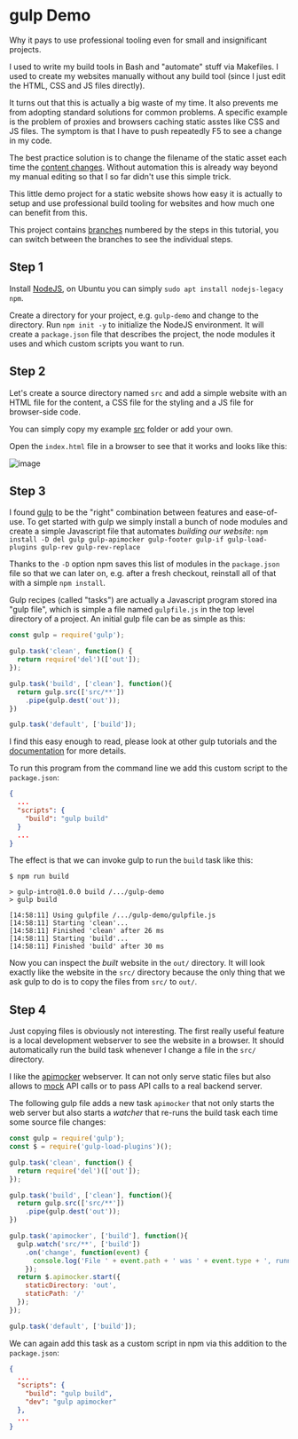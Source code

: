 # gulp Demo
Why it pays to use professional tooling even for small and insignificant projects.

I used to write my build tools in Bash and "automate" stuff via Makefiles. I used to create my websites manually without any build tool (since I just edit the HTML, CSS and JS files directly).

It turns out that this is actually a big waste of my time. It also prevents me from adopting standard solutions for common problems. A specific example is the problem of proxies and browsers caching static asstes like CSS and JS files. The symptom is that I have to push repeatedly F5 to see a change in my code.

The best practice solution is to change the filename of the static asset each time the [content changes](https://www.alainschlesser.com/bust-cache-content-hash/). Without automation this is already way beyond my manual editing so that I so far didn't use this simple trick.

This little demo project for a static website shows how easy it is actually to setup and use professional build tooling for websites and how much one can benefit from this.

This project contains [branches](https://git-scm.com/book/id/v2/Git-Branching-Branches-in-a-Nutshell) numbered by the steps in this tutorial, you can switch between the branches to see the individual steps.

## Step 1

Install [NodeJS](https://nodejs.org/), on Ubuntu you can simply `sudo apt install nodejs-legacy npm`.

Create a directory for your project, e.g. `gulp-demo` and change to the directory. Run `npm init -y` to initialize the NodeJS environment. It will create a `package.json` file that describes the project, the node modules it uses and which custom scripts you want to run.

## Step 2

Let's create a source directory named `src` and add a simple website with an HTML file for the content, a CSS file for the styling and a JS file for browser-side code.

You can simply copy my example [src](blob/master/src/) folder or add your own.

Open the `index.html` file in a browser to see that it works and looks like this:

![image](https://user-images.githubusercontent.com/101384/30482826-d5d9ae86-9a24-11e7-947a-7b2294ce7bd9.png)

## Step 3

I found [gulp](https://gulpjs.com/) to be the "right" combination between features and ease-of-use. To get started with gulp we simply install a bunch of node modules and create a simple Javascript file that automates *building our website*: `npm install -D del gulp gulp-apimocker gulp-footer gulp-if gulp-load-plugins gulp-rev gulp-rev-replace
`

Thanks to the `-D` option npm saves this list of modules in the `package.json` file so that we can later on, e.g. after a fresh checkout, reinstall all of that with a simple `npm install`.

Gulp recipes (called "tasks") are actually a Javascript program stored ina "gulp file", which is simple a file named `gulpfile.js` in the top level directory of a project. An initial gulp file can be as simple as this:

```javascript
const gulp = require('gulp');

gulp.task('clean', function() {
  return require('del')(['out']);
});

gulp.task('build', ['clean'], function(){
  return gulp.src(['src/**'])
    .pipe(gulp.dest('out'));
})

gulp.task('default', ['build']);
```

I find this easy enough to read, please look at other gulp tutorials and the [documentation](https://github.com/gulpjs/gulp/tree/master/docs) for more details.

To run this program from the command line we add this custom script to the `package.json`:

```json
{
  ...
  "scripts": {
    "build": "gulp build"
  }
  ...
}
```

The effect is that we can invoke gulp to run the `build` task like this:

```
$ npm run build

> gulp-intro@1.0.0 build /.../gulp-demo
> gulp build

[14:58:11] Using gulpfile /.../gulp-demo/gulpfile.js
[14:58:11] Starting 'clean'...
[14:58:11] Finished 'clean' after 26 ms
[14:58:11] Starting 'build'...
[14:58:11] Finished 'build' after 30 ms
```

Now you can inspect the *built* website in the `out/` directory. It will look exactly like the website in the `src/` directory because the only thing that we ask gulp to do is to copy the files from `src/` to `out/`.

## Step 4

Just copying files is obviously not interesting. The first really useful feature is a local development webserver to see the website in a browser. It should automatically run the build task whenever I change a file in the `src/` directory.

I like the [apimocker](https://github.com/gstroup/apimocker) webserver. It can not only serve static files but also allows to [mock]() API calls or to pass API calls to a real backend server.

The following gulp file adds a new task `apimocker` that not only starts the web server but also starts a *watcher* that re-runs the build task each time some source file changes:

```javascript
const gulp = require('gulp');
const $ = require('gulp-load-plugins')();

gulp.task('clean', function() {
  return require('del')(['out']);
});

gulp.task('build', ['clean'], function(){
  return gulp.src(['src/**'])
    .pipe(gulp.dest('out'));
})

gulp.task('apimocker', ['build'], function(){
  gulp.watch('src/**', ['build'])
    .on('change', function(event) {
      console.log('File ' + event.path + ' was ' + event.type + ', running tasks...');
    });
  return $.apimocker.start({
    staticDirectory: 'out',
    staticPath: '/'
  });
});

gulp.task('default', ['build']);
```

We can again add this task as a custom script in npm via this addition to the `package.json`:

```json
{
  ...
  "scripts": {
    "build": "gulp build",
    "dev": "gulp apimocker"
  },
  ...
}
```
